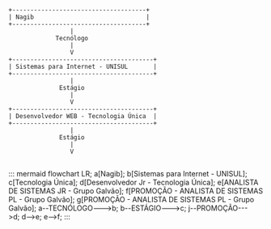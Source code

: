 ```
+-------------------------------------+
| Nagib                               |
+-------------------------------------+
                 |
             Tecnólogo
                 |
                 V
+---------------------------------------+
| Sistemas para Internet - UNISUL       |
+---------------------------------------+
                 |
              Estágio
                 |
                 V
+---------------------------------------+
| Desenvolvedor WEB - Tecnologia Única  |
+---------------------------------------+
                 |
              Estágio
                 |
                 V
          
```

::: mermaid
flowchart LR;
a[Nagib];
b[Sistemas para Internet - UNISUL];
c[Tecnologia Única];
d[Desenvolvedor Jr - Tecnologia Única];
e[ANALISTA DE SISTEMAS JR - Grupo Galvão];
f[PROMOÇÃO - ANALISTA DE SISTEMAS PL - Grupo Galvão];
g[PROMOÇÃO - ANALISTA DE SISTEMAS PL - Grupo Galvão];
a--TECNÓLOGO--->b;
b--ESTÁGIO--->c;
j--PROMOÇÃO--->d;
d-->e;
e-->f;
:::
